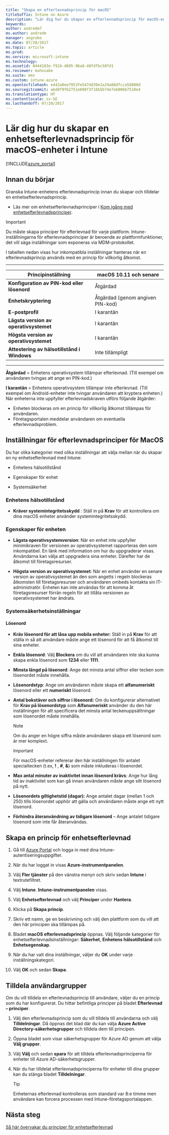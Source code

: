 ```yaml
---
title: "Skapa en efterlevnadsprincip för macOS"
titleSuffix: Intune on Azure
description: "Lär dig hur du skapar en efterlevnadsprincip för macOS-enheter.\""
keywords: 
author: andredm7
ms.author: andredm
manager: angrobe
ms.date: 07/20/2017
ms.topic: article
ms.prod: 
ms.service: microsoft-intune
ms.technology: 
ms.assetid: 0444183e-f924-4605-96a8-48fdfbc58fd1
ms.reviewer: muhosabe
ms.suite: ems
ms.custom: intune-azure
ms.openlocfilehash: e442a0ee7953fe5474d39e1a29a88dfcca58800d
ms.sourcegitcommit: abd8f9f62751e098f3f16b5b7de7eb006b7510e4
ms.translationtype: HT
ms.contentlocale: sv-SE
ms.lasthandoff: 07/20/2017
---
```

# <a name="create-a-device-compliance-policy-for-macos-devices-preview-with-intune"></a>Lär dig hur du skapar en enhetsefterlevnadsprincip för macOS-enheter i Intune


[!INCLUDE[azure_portal](./includes/azure_portal.md)]

## <a name="before-you-begin"></a>Innan du börjar

Granska Intune-enhetens efterlevnadsprincip innan du skapar och tilldelar en enhetsefterlevnadsprincip.

- Läs mer om enhetsefterlevnadsprinciper i [Kom igång med enhetsefterlevnadsprinciper](device-compliance.md).

> [!IMPORTANT]
> Du måste skapa principer för efterlevnad för varje plattform. Intune-inställningarna för efterlevnadsprinciper är beroende av plattformfunktioner, det vill säga inställningar som exponeras via MDM-protokollet.

I tabellen nedan visas hur inkompatibla inställningar hanteras när en efterlevnadsprincip används med en princip för villkorlig åtkomst.

-------------------------------


| **Principinställning** | **macOS 10.11 och senare** |
| --- | --- |
| **Konfiguration av PIN-kod eller lösenord** | Åtgärdad |   
| **Enhetskryptering** | Åtgärdad (genom angiven PIN-kod) |
| **E-postprofil** | I karantän |
|**Lägsta version av operativsystemet** | I karantän |
| **Högsta version av operativsystemet** | I karantän |  
| **Attestering av hälsotillstånd i Windows** | Inte tillämpligt |  
----------------------------


**Åtgärdad** = Enhetens operativsystem tillämpar efterlevnad. (Till exempel om användaren tvingas att ange en PIN-kod.)

**I karantän** = Enhetens operativsystem tillämpar inte efterlevnad. (Till exempel om Android-enheter inte tvingar användaren att kryptera enheten.) När enheterna inte uppfyller efterlevnadskraven utförs följande åtgärder:

- Enheten blockeras om en princip för villkorlig åtkomst tillämpas för användaren.
- Företagsportalen meddelar användaren om eventuella efterlevnadsproblem.

## <a name="macos-compliance-policy-settings"></a>Inställningar för efterlevnadsprinciper för MacOS

Du har olika kategorier med olika inställningar att välja mellan när du skapar en ny enhetsefterlevnad med Intune:

- Enhetens hälsotillstånd

- Egenskaper för enhet

- Systemsäkerhet

### <a name="device-health"></a>Enhetens hälsotillstånd

- **Kräver systemintegritetsskydd** : Ställ in på **Krav** för att kontrollera om dina macOS enheter använder systemintegritetsskydd.

### <a name="device-properties"></a>Egenskaper för enheten

- **Lägsta operativsystemversion**: När en enhet inte uppfyller minimikraven för versionen av operativsystemet rapporteras den som inkompatibel. En länk med information om hur du uppgraderar visas. Användarna kan välja att uppgradera sina enheter. Därefter har de åtkomst till företagsresurser.

- **Högsta version av operativsystemet**: När en enhet använder en senare version av operativsystemet än den som angetts i regeln blockeras åtkomsten till företagsresurser och användaren ombeds kontakta sin IT-administratör. Enheten kan inte användas för att komma åt företagsresurser förrän regeln för att tillåta versionen av operativsystemet har ändrats.

### <a name="system-security-settings"></a>Systemsäkerhetsinställningar

#### <a name="password"></a>Lösenord

- **Kräv lösenord för att låsa upp mobila enheter:** Ställ in på **Krav** för att ställa in så att användare måste ange ett lösenord för att få åtkomst till sina enheter.

- **Enkla lösenord**: Välj **Blockera** om du vill att användaren inte ska kunna skapa enkla lösenord som **1234** eller **1111**.

- **Minsta längd på lösenord**: Ange det minsta antal siffror eller tecken som lösenordet måste innehålla.

- **Lösenordstyp**: Ange om användaren måste skapa ett **alfanumeriskt** lösenord eller ett **numeriskt** lösenord.

- **Antal bokstäver och siffror i lösenord:** Om du konfigurerar alternativet för **Krav på lösenordstyp** som **Alfanumeriskt** använder du den här inställningen för att specificera det minsta antal teckenuppsättningar som lösenordet måste innehålla. 

    > [!NOTE]
    > Om du anger en högre siffra måste användaren skapa ett lösenord som är mer komplext.

    > [!IMPORTANT]
    > För macOS-enheter refererar den här inställningen för antalet specialtecken (t.ex, **!** , **#**, **&amp;**) som måste inkluderas i lösenordet.

- **Max antal minuter av inaktivitet innan lösenord krävs**: Ange hur lång tid av inaktivitet som kan gå innan användaren måste ange sitt lösenord på nytt.

- **Lösenordets giltighetstid (dagar):** Ange antalet dagar (mellan 1 och 250) tills lösenordet upphör att gälla och användaren måste ange ett nytt lösenord.

- **Förhindra återanvändning av tidigare lösenord** – Ange antalet tidigare lösenord som inte får återanvändas.

## <a name="to-create-a-device-compliance-policy"></a>Skapa en princip för enhetsefterlevnad

1. Gå till [Azure Portal](https://portal.azure.com) och logga in med dina Intune-autentiseringsuppgifter.

2. När du har loggat in visas **Azure-instrumentpanelen**.

3. Välj **Fler tjänster** på den vänstra menyn och skriv sedan **Intune** i textrutefiltret.

4. Välj **Intune**. **Intune-instrumentpanelen** visas.

5. Välj **Enhetsefterlevnad** och välj **Principer** under **Hantera**.

6. Klicka på **Skapa princip**.

7. Skriv ett namn, ge en beskrivning och välj den plattform som du vill att den här principen ska tillämpas på.

8. Bladet **macOS efterlevnadsprincip** öppnas. Välj följande kategorier för enhetsefterlevnadsinställningar: **Säkerhet**, **Enhetens hälsotillstånd** och **Enhetsegenskap**.

10. När du har valt dina inställningar, väljer du **OK** under varje inställningskategori.

11. Välj **OK** och sedan **Skapa**.

## <a name="assign-user-groups"></a>Tilldela användargrupper

Om du vill tilldela en efterlevnadsprincip till användare, väljer du en princip som du har konfigurerat. Du hittar befintliga principer på bladet **Efterlevnad – principer**.

1. Välj den efterlevnadsprincip som du vill tilldela till användarna och välj **Tilldelningar**. Då öppnas det blad där du kan välja **Azure Active Directory-säkerhetsgrupper** och tilldela dem till principen.

2. Öppna bladet som visar säkerhetsgrupper för Azure AD genom att välja **Välj grupper**.

3. Välj **Välj** och sedan **spara** för att tilldela efterlevnadsprinciperna för enheter till Azure AD-säkerhetsgrupper.

4. När du har tilldelat efterlevnadsprinciperna för enheter till dina grupper kan du stänga bladet **Tilldelningar**.

    > [!TIP]
    > Enheternas efterlevnad kontrolleras som standard var 8:e timme men användare kan forcera processen med Intune-företagsportalappen.

## <a name="next-steps"></a>Nästa steg

[Så här övervakar du principer för enhetsefterlevnad](compliance-policy-monitor.md)
